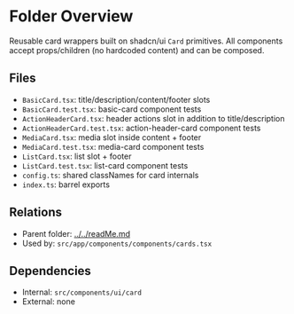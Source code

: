 # Folder Overview

Reusable card wrappers built on shadcn/ui `Card` primitives. All components accept props/children (no hardcoded content) and can be composed.

## Files

- `BasicCard.tsx`: title/description/content/footer slots
- `BasicCard.test.tsx`: basic-card component tests
- `ActionHeaderCard.tsx`: header actions slot in addition to title/description
- `ActionHeaderCard.test.tsx`: action-header-card component tests
- `MediaCard.tsx`: media slot inside content + footer
- `MediaCard.test.tsx`: media-card component tests
- `ListCard.tsx`: list slot + footer
- `ListCard.test.tsx`: list-card component tests
- `config.ts`: shared classNames for card internals
- `index.ts`: barrel exports

## Relations

- Parent folder: [../../readMe.md](../../readMe.md)
- Used by: `src/app/components/components/cards.tsx`

## Dependencies

- Internal: `src/components/ui/card`
- External: none

